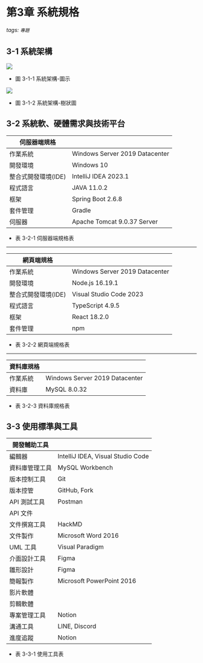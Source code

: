 # 第3章 系統規格
###### tags: `專題`
## 3-1 系統架構
![](https://i.imgur.com/Q8mF0No.gif)
* 圖 3-1-1 系統架構-圖示

![](https://i.imgur.com/Q8mF0No.gif)

* 圖 3-1-2 系統架構-樹狀圖


## 3-2 系統軟、硬體需求與技術平台

| 伺服器端規格 |  |
| -------- | -------- |
| 作業系統     | Windows Server 2019 Datacenter     |
| 開發環境     | Windows 10     |
| 整合式開發環境(IDE)     | IntelliJ IDEA 2023.1     |
| 程式語言     | JAVA 11.0.2     |
| 框架     | Spring Boot 2.6.8      |
| 套件管理	     | Gradle     |
| 伺服器     | Apache Tomcat 9.0.37 Server     |

* 表 3-2-1 伺服器端規格表

---


| 網頁端規格	 |  |
| -------- | -------- |
| 作業系統     | Windows Server 2019 Datacenter     |
| 開發環境	     | Node.js 16.19.1    |
| 整合式開發環境(IDE)	     | Visual Studio Code 2023    |
| 程式語言	     | TypeScript 4.9.5     |
| 框架     | React 18.2.0     |
| 套件管理	     | npm     |

* 表 3-2-2 網頁端規格表

---


| 資料庫規格	 |  |
| -------- | -------- |
| 作業系統     | Windows Server 2019 Datacenter     |
| 資料庫     | MySQL 8.0.32     |

* 表 3-2-3 資料庫規格表

## 3-3 使用標準與工具
| 開發輔助工具		 |  |
| -------- | -------- |
| 編輯器	    | IntelliJ IDEA, Visual Studio Code     |
| 資料庫管理工具		    | MySQL Workbench     |
| 版本控制工具		    | Git     |
| 版本控管		    | GitHub, Fork     |
| API 測試工具		    | Postman     |
| API 文件		    |      |
| 文件撰寫工具		    | HackMD     |
| 文件製作		    | Microsoft Word 2016     |
| UML 工具		    | Visual Paradigm      |
| 介面設計工具		    | Figma     |
| 雛形設計		    | Figma     |
| 簡報製作		    | Microsoft PowerPoint 2016     |
| 影片軟體		    |      |
| 剪輯軟體		    |      |
| 專案管理工具		    | Notion      |
| 溝通工具		    | LINE, Discord     |
| 進度追蹤		    | Notion      |
* 表 3-3-1 使用工具表